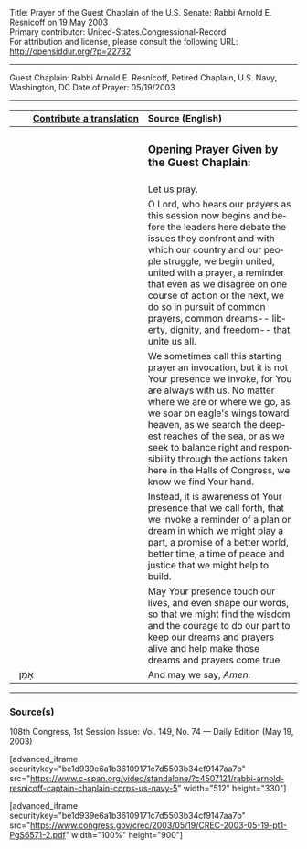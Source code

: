 <html>
<head></head>
<body>
Title: Prayer of the Guest Chaplain of the U.S. Senate: Rabbi Arnold E. Resnicoff on 19 May 2003<br />
Primary contributor: United-States.Congressional-Record<br />
For attribution and license, please consult the following URL: <a href="http://opensiddur.org/?p=22732">http://opensiddur.org/?p=22732</a>
<p />
<hr />

Guest Chaplain: Rabbi Arnold E. Resnicoff, Retired Chaplain, U.S. Navy, Washington, DC
Date of Prayer: 05/19/2003

<hr />

<table style="margin-left: auto;margin-right: auto;" class="draggable">
<thead><tr><th id="x" style="text-align: right;"><a href="/contributing/upload/">Contribute a translation</a></th><th style="text-align: left;">Source (English)</th></tr></thead>
<tbody>
<tr><td style="vertical-align:top;" width="46%">
<div class="liturgy" lang="he">

</span></div></td>
 
<td style="vertical-align:top;" width="53%">
<div class="english" lang="en">
<h3>Opening Prayer Given by the Guest Chaplain:</h3>
</div></td></tr>


<tr><td style="vertical-align:top;" width="46%">
<div class="liturgy" lang="he">

</span></div></td>
 
<td style="vertical-align:top;" width="53%">
<div class="english" lang="en">
Let us pray.
</div></td></tr>


<tr><td style="vertical-align:top;" width="46%">
<div class="liturgy" lang="he">

</span></div></td>
 
<td style="vertical-align:top;" width="53%">
<div class="english" lang="en">
O Lord, who hears our prayers 
as this session now begins 
and before the leaders here debate the issues they confront 
and with which our country and our people struggle, 
we begin united, united with a prayer, 
a reminder 
that even as we disagree on one course of action or the next, 
we do so in pursuit of common prayers, common dreams--
liberty, dignity, and freedom--
that unite us all. 
</div></td></tr>


<tr><td style="vertical-align:top;" width="46%">
<div class="liturgy" lang="he">

</span></div></td>
 
<td style="vertical-align:top;" width="53%">
<div class="english" lang="en">
We sometimes call this starting prayer an invocation, 
but it is not Your presence we invoke, 
for You are always with us. 
No matter where we are or where we go, 
as we soar on eagle's wings toward heaven, 
as we search the deepest reaches of the sea, 
or as we seek to balance right and responsibility 
through the actions taken here in the Halls of Congress, 
we know we find Your hand. 
</div></td></tr>


<tr><td style="vertical-align:top;" width="46%">
<div class="liturgy" lang="he">

</span></div></td>
 
<td style="vertical-align:top;" width="53%">
<div class="english" lang="en">
Instead, it is awareness of Your presence 
that we call forth, 
that we invoke a reminder of a plan or dream 
in which we might play a part, 
a promise of a better world, 
better time, 
a time of peace and justice 
that we might help to build. 
</div></td></tr>


<tr><td style="vertical-align:top;" width="46%">
<div class="liturgy" lang="he">

</span></div></td>
 
<td style="vertical-align:top;" width="53%">
<div class="english" lang="en">
May Your presence touch our lives, 
and even shape our words, 
so that we might find the wisdom and the courage 
to do our part to keep our dreams and prayers alive 
and help make those dreams and prayers come true. 
</div></td></tr>


<tr><td style="vertical-align:top;" width="46%">
<div class="liturgy" lang="he">
&nbsp;
אָמֵן׃
</span></div></td>
 
<td style="vertical-align:top;" width="53%">
<div class="english" lang="en">
And may we say, 
<em>Amen.</em>
</div></td></tr>
</tbody></table>

<hr />

<h3>Source(s)</h3>

108th Congress, 1st Session
Issue: Vol. 149, No. 74 — Daily Edition (May 19, 2003)

[advanced_iframe securitykey="be1d939e6a1b36109171c7d5503b34cf9147aa7b" src="https://www.c-span.org/video/standalone/?c4507121/rabbi-arnold-resnicoff-captain-chaplain-corps-us-navy-5" width="512" height="330"]

[advanced_iframe securitykey="be1d939e6a1b36109171c7d5503b34cf9147aa7b" src="https://www.congress.gov/crec/2003/05/19/CREC-2003-05-19-pt1-PgS6571-2.pdf" width="100%" height="900"]
</body>
</html>